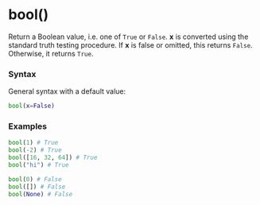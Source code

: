 # bool()

Return a Boolean value, i.e. one of `True` or `False`. **x** is converted using the standard truth testing procedure. If **x** is false or omitted, this returns `False`. Otherwise, it returns `True`.

### Syntax
General syntax with a default value:
```python
bool(x=False)
```

### Examples
```python
bool(1) # True
bool(-2) # True
bool([16, 32, 64]) # True
bool("hi") # True

bool(0) # False
bool([]) # False
bool(None) # False
```